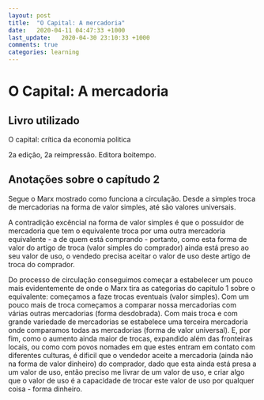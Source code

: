 ```yaml
---
layout: post
title:  "O Capital: A mercadoria"
date:   2020-04-11 04:47:33 +1000
last_update:   2020-04-30 23:10:33 +1000
comments: true
categories: learning
---
```


# O Capital: A mercadoria

## Livro utilizado

O capital: crítica da economia politica

2a edição, 2a reimpressão. Editora boitempo.

## Anotações sobre o capítudo 2

Segue o Marx mostrado como funciona a circulação. Desde a simples troca de
mercadorias na forma de valor simples, até são valores universais.

A contradição excêncial na forma de valor simples é que o possuidor de
mercadoria que tem o equivalente troca por uma outra mercadoria equivalente - a
de quem está comprando - portanto, como esta forma de valor do artigo de troca
(valor simples do comprador) ainda está preso ao seu valor de uso, o vendedo
precisa aceitar o valor de uso deste artigo de troca do comprador.

Do processo de circulação conseguimos começar a estabelecer um pouco mais
evidentemente de onde o Marx tira as categorias do capitulo 1 sobre o
equivalente: começamos a faze trocas eventuais (valor simples). Com um pouco
mais de troca começamos a comparar nossa mercadorias com várias outras
mercadorias (forma desdobrada). Com mais troca e com grande variedade de
mercadorias se estabelece uma terceira mercadoria onde comparamos todas as
mercadorias (forma de valor universal). E, por fim, como o aumento ainda maior de
trocas, expandido além das fronteiras locais, ou como com povos nomades em que
estes entram em contato com diferentes culturas, é dificil que o vendedor aceite
a mercadoria (ainda não na forma de valor dinheiro) do comprador, dado que esta
ainda está presa a um valor de uso, então preciso me livrar de um valor de uso,
e criar algo que o valor de uso é a capacidade de trocar este valor de uso por
qualquer coisa - forma dinheiro.
